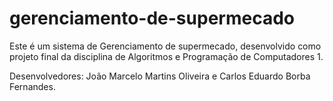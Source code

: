 # gerenciamento-de-supermecado
Este é um sistema de Gerenciamento de supermecado, desenvolvido como projeto final da disciplina de Algoritmos e Programação de Computadores 1. 

Desenvolvedores: João Marcelo Martins Oliveira e Carlos Eduardo Borba Fernandes.

